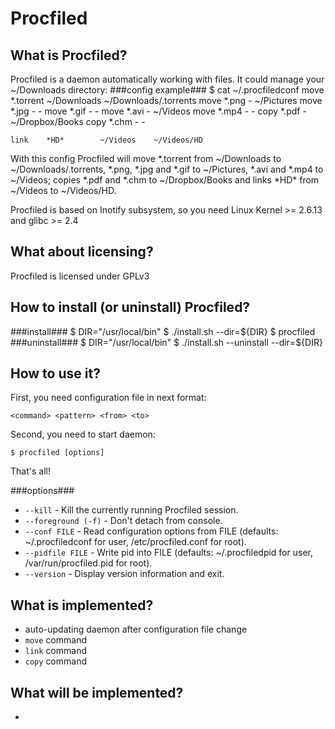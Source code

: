 Procfiled
=========================

What is Procfiled?
------------
Procfiled is a daemon automatically working with files. It could manage your ~/Downloads directory:
###config example###
	$ cat ~/.procfiledconf
	move	*.torrent	~/Downloads	~/Downloads/.torrents
	move	*.png		-		~/Pictures
	move	*.jpg		-		-
	move	*.gif		-		-
	move	*.avi		-		~/Videos
	move	*.mp4		-		-
	copy	*.pdf		-		~/Dropbox/Books
	copy	*.chm		-		-

	link	*HD*		~/Videos	~/Videos/HD

With this config Procfiled will move \*.torrent from ~/Downloads to ~/Downloads/.torrents, \*.png, \*.jpg and \*.gif to ~/Pictures, \*.avi and \*.mp4 to ~/Videos; copies \*.pdf and \*.chm to ~/Dropbox/Books and links \*HD\* from ~/Videos to ~/Videos/HD.

Procfiled is based on Inotify subsystem, so you need Linux Kernel >= 2.6.13 and glibc >= 2.4

What about licensing?
---------------------
Procfiled is licensed under GPLv3

How to install (or uninstall) Procfiled?
----------------------------------
###install###
	$ DIR="/usr/local/bin"
	$ ./install.sh --dir=${DIR}
	$ procfiled
###uninstall###
	$ DIR="/usr/local/bin"
	$ ./install.sh --uninstall --dir=${DIR}

How to use it?
--------------
First, you need configuration file in next format:

	<command> <pattern> <from> <to>

Second, you need to start daemon:

	$ procfiled [options]

That's all!

###options###
* `--kill` - Kill the currently running Procfiled session.
* `--foreground (-f)` - Don't detach from console.
* `--conf FILE` - Read configuration options from FILE (defaults: ~/.procfiledconf for user, /etc/procfiled.conf for root).
* `--pidfile FILE` - Write pid into FILE (defaults: ~/.procfiledpid for user, /var/run/procfiled.pid for root).
* `--version` - Display version information and exit.

What is implemented?
--------------------
* auto-updating daemon after configuration file change
* `move` command
* `link` command
* `copy` command

What will be implemented?
-------------------------
*  
